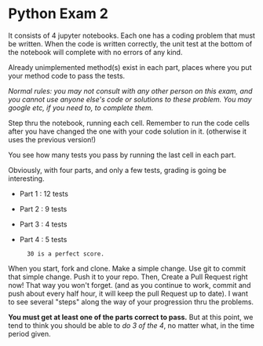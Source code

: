 # Python Exam 2

It consists of 4 jupyter notebooks. Each one has a coding problem that must be written.
When the code is written correctly, the unit test at the bottom of the notebook will
complete with no errors of any kind.

Already unimplemented method(s) exist in each part, places where you put your method
code to pass the tests.

*Normal rules: you may not consult with any other person on this exam, and you cannot use
anyone else's code or solutions to these problem. You may google etc, if you need to, to complete
them.*

Step thru the notebook, running each cell. Remember to run the code cells after you have changed the one
with your code solution in it. (otherwise it uses the previous version!)

You see how many tests you pass by running the last cell in each part.

Obviously, with four parts, and only a few tests, grading is going be interesting.

- Part 1 : 12 tests
- Part 2 : 9 tests
- Part 3 : 4 tests
- Part 4 : 5 tests

        30 is a perfect score.

When you start, fork and clone. Make a simple change. Use git to commit that simple change. Push it
to your repo. Then, Create a Pull Request right now! That way you won't forget. (and as you continue to 
work, commit and push about every half hour, it will keep the pull Request up to date). 
I want to see several "steps" along the way of your progression thru the problems.

**You must get at least one of the parts correct to pass.** But at this point,
we tend to think you should be able to *do 3 of the 4*, no matter what, in the time period given.
